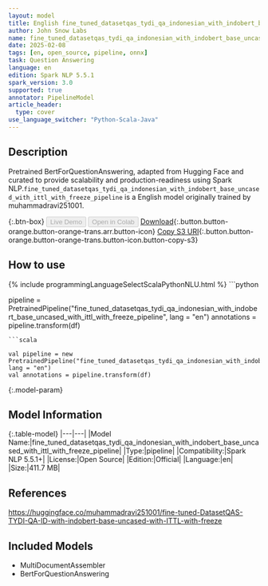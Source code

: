 ```yaml
---
layout: model
title: English fine_tuned_datasetqas_tydi_qa_indonesian_with_indobert_base_uncased_with_ittl_with_freeze_pipeline pipeline BertForQuestionAnswering from muhammadravi251001
author: John Snow Labs
name: fine_tuned_datasetqas_tydi_qa_indonesian_with_indobert_base_uncased_with_ittl_with_freeze_pipeline
date: 2025-02-08
tags: [en, open_source, pipeline, onnx]
task: Question Answering
language: en
edition: Spark NLP 5.5.1
spark_version: 3.0
supported: true
annotator: PipelineModel
article_header:
  type: cover
use_language_switcher: "Python-Scala-Java"
---
```


## Description

Pretrained BertForQuestionAnswering, adapted from Hugging Face and curated to provide scalability and production-readiness using Spark NLP.`fine_tuned_datasetqas_tydi_qa_indonesian_with_indobert_base_uncased_with_ittl_with_freeze_pipeline` is a English model originally trained by muhammadravi251001.

{:.btn-box}
<button class="button button-orange" disabled>Live Demo</button>
<button class="button button-orange" disabled>Open in Colab</button>
[Download](https://s3.amazonaws.com/auxdata.johnsnowlabs.com/public/models/fine_tuned_datasetqas_tydi_qa_indonesian_with_indobert_base_uncased_with_ittl_with_freeze_pipeline_en_5.5.1_3.0_1738999829969.zip){:.button.button-orange.button-orange-trans.arr.button-icon}
[Copy S3 URI](s3://auxdata.johnsnowlabs.com/public/models/fine_tuned_datasetqas_tydi_qa_indonesian_with_indobert_base_uncased_with_ittl_with_freeze_pipeline_en_5.5.1_3.0_1738999829969.zip){:.button.button-orange.button-orange-trans.button-icon.button-copy-s3}

## How to use



<div class="tabs-box" markdown="1">
{% include programmingLanguageSelectScalaPythonNLU.html %}
```python

pipeline = PretrainedPipeline("fine_tuned_datasetqas_tydi_qa_indonesian_with_indobert_base_uncased_with_ittl_with_freeze_pipeline", lang = "en")
annotations =  pipeline.transform(df)   

```
```scala

val pipeline = new PretrainedPipeline("fine_tuned_datasetqas_tydi_qa_indonesian_with_indobert_base_uncased_with_ittl_with_freeze_pipeline", lang = "en")
val annotations = pipeline.transform(df)

```
</div>

{:.model-param}
## Model Information

{:.table-model}
|---|---|
|Model Name:|fine_tuned_datasetqas_tydi_qa_indonesian_with_indobert_base_uncased_with_ittl_with_freeze_pipeline|
|Type:|pipeline|
|Compatibility:|Spark NLP 5.5.1+|
|License:|Open Source|
|Edition:|Official|
|Language:|en|
|Size:|411.7 MB|

## References

https://huggingface.co/muhammadravi251001/fine-tuned-DatasetQAS-TYDI-QA-ID-with-indobert-base-uncased-with-ITTL-with-freeze

## Included Models

- MultiDocumentAssembler
- BertForQuestionAnswering